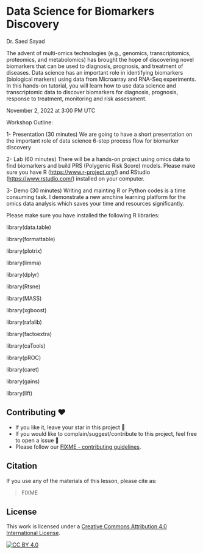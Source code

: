 # Data Science for Biomarkers Discovery

Dr. Saed Sayad

The advent of multi-omics technologies (e.g., genomics, transcriptomics, proteomics, and metabolomics) has brought the hope of discovering novel biomarkers that can be used to diagnosis, prognosis, and treatment of diseases. Data science has an important role in identifying biomarkers (biological markers) using data from Microarray and RNA-Seq experiments. In this hands-on tutorial, you will learn how to use data science and transcriptomic data to discover biomarkers for diagnosis, prognosis, response to treatment, monitoring and risk assessment.

November 2, 2022 at 3:00 PM UTC

Workshop Outline:

1- Presentation (30 minutes) 
We are going to have a short presentation on the important role of data science 6-step process flow for biomarker discovery

2- Lab (60 minutes)
There will be a hands-on project using omics data to find biomarkers and build PRS (Polygenic Risk Score) models.
Please make sure you have R (https://www.r-project.org/) and RStudio (https://www.rstudio.com/) installed on your computer.

3- Demo (30 minutes)
Writing and mainting R or Python codes is a time consuming task. I demonstrate a new amchine learning platform for the omics data analysis which saves your time and resources significantly.

Please make sure you have installed the following R libraries:

library(data.table)

library(formattable)

library(plotrix)

library(limma)

library(dplyr)

library(Rtsne)

library(MASS)

library(xgboost)

library(rafalib)

library(factoextra)

library(caTools)

library(pROC)

library(caret)

library(gains)

library(lift)


## Contributing :hearts:
- If you like it, leave your star in this project :star2:
- If you would like to complain/suggest/contribute to this project, feel free to open a issue :heart_decoration:
- Please follow our [FIXME - contributing guidelines](https://github.com/ISCB-Academy/FIXME/blob/main/CONTRIBUTING.md). 

## Citation

If you use any of the materials of this lesson, please cite as:
> FIXME

## License

This work is licensed under a
[Creative Commons Attribution 4.0 International License][cc-by].

[![CC BY 4.0][cc-by-image]][cc-by]

[cc-by]: http://creativecommons.org/licenses/by/4.0/
[cc-by-image]: https://i.creativecommons.org/l/by/4.0/88x31.png
[cc-by-shield]: https://img.shields.io/badge/License-CC%20BY%204.0-lightgrey.svg

